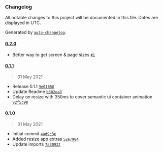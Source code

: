 ### Changelog

All notable changes to this project will be documented in this file. Dates are displayed in UTC.

Generated by [`auto-changelog`](https://github.com/CookPete/auto-changelog).

#### [0.2.0](https://github.com/eea/volto-resize-helper/compare/0.1.1...0.2.0)

- Better way to get screen & page sizes [`#1`](https://github.com/eea/volto-resize-helper/pull/1)

#### [0.1.1](https://github.com/eea/volto-resize-helper/compare/0.1.0...0.1.1)

> 31 May 2021

- Release 0.1.1 [`9e01658`](https://github.com/eea/volto-resize-helper/commit/9e01658d140cba59e478fd8bd55f07f48cdd3729)
- Update Readme [`b302ea3`](https://github.com/eea/volto-resize-helper/commit/b302ea334c06858cc8d83cdd638f37f1f53f9cb4)
- Delay on resize with 350ms to cover semantic ui container animation [`82f5c98`](https://github.com/eea/volto-resize-helper/commit/82f5c98ca8d8e3cc2d84d62786d78e3d5b5adb61)

#### 0.1.0

> 31 May 2021

- Initial commit [`4ad9c3e`](https://github.com/eea/volto-resize-helper/commit/4ad9c3e122176c535a777d7acd14b9ab565e964f)
- Added resize app extras [`52e7984`](https://github.com/eea/volto-resize-helper/commit/52e7984a488a67c70ed7a218afb0c22682a72976)
- Update imports [`7a30922`](https://github.com/eea/volto-resize-helper/commit/7a30922067f4e878d1ab47bb5bd26fded81b806f)
